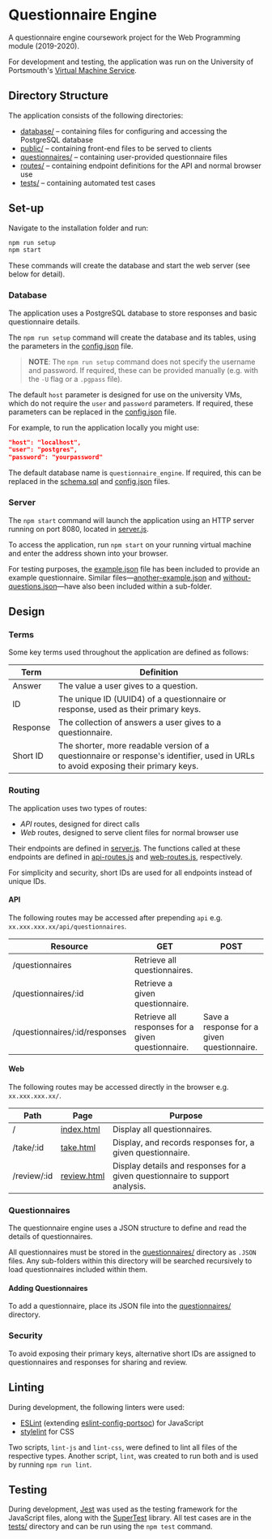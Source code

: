 # Questionnaire Engine

A questionnaire engine coursework project for the Web Programming module (2019-2020).

For development and testing, the application was run on the University of Portsmouth's [Virtual Machine Service](https://uop-1-server-per-student-prod.appspot.com/instance/get).

## Directory Structure

The application consists of the following directories:

* [database/](database/) – containing files for configuring and accessing the PostgreSQL database
* [public/](public/) – containing front-end files to be served to clients
* [questionnaires/](questionnaires/) – containing user-provided questionnaire files
* [routes/](routes/) – containing endpoint definitions for the API and normal browser use
* [tests/](tests/) – containing automated test cases

## Set-up

Navigate to the installation folder and run:

```bash
npm run setup
npm start
```

These commands will create the database and start the web server (see below for detail).

### Database

The application uses a PostgreSQL database to store responses and basic questionnaire details.

The `npm run setup` command will create the database and its tables, using the parameters in the [config.json](database/config.json) file.

> **NOTE**: The `npm run setup` command does not specify the username and password. If required, these can be provided manually (e.g. with the `-U` flag or a `.pgpass` file).

The default `host` parameter is designed for use on the university VMs, which do not require the `user` and `password` parameters. If required, these parameters can be replaced in the [config.json](database/config.json) file.

For example, to run the application locally you might use:

```json
"host": "localhost",
"user": "postgres",
"password": "yourpassword"
```

The default database name is `questionnaire_engine`. If required, this can be replaced in the [schema.sql](database/schema.sql) and [config.json](database/config.json) files.

### Server
The `npm start` command will launch the application using an HTTP server running on port 8080, located in [server.js](server.js).

To access the application, run `npm start` on your running virtual machine and enter the address shown into your browser.

For testing purposes, the [example.json](questionnaires/example.json) file has been included to provide an example questionnaire. Similar files—[another-example.json](questionnaires/another-example/another-example.json) and [without-questions.json](questionnaires/another-example/without-questions.json)—have also been included within a sub-folder.

## Design

### Terms

Some key terms used throughout the application are defined as follows:

| Term     | Definition                                                                                                                         |
|----------|------------------------------------------------------------------------------------------------------------------------------------|
| Answer   | The value a user gives to a question.                                                                                              |
| ID       | The unique ID (UUID4) of a questionnaire or response, used as their primary keys.                                                  |
| Response | The collection of answers a user gives to a questionnaire.                                                                         |
| Short ID | The shorter, more readable version of a questionnaire or response's identifier, used in URLs to avoid exposing their primary keys. |

### Routing

The application uses two types of routes:

* *API* routes, designed for direct calls
* *Web* routes, designed to serve client files for normal browser use

Their endpoints are defined in [server.js](server.js). The functions called at these endpoints are defined in [api-routes.js](routes/api-routes.js) and [web-routes.js](routes/web-routes.js), respectively.

For simplicity and security, short IDs are used for all endpoints instead of unique IDs.

#### API

The following routes may be accessed after prepending `api` e.g. `xx.xxx.xxx.xx/api/questionnaires`.

| Resource                        | GET                                               | POST                                       |
|---------------------------------|---------------------------------------------------|--------------------------------------------|
| /questionnaires                 | Retrieve all questionnaires.                      |                                            |
| /questionnaires/:id             | Retrieve a given questionnaire.                   |                                            |
| /questionnaires/:id/responses   | Retrieve all responses for a given questionnaire. | Save a response for a given questionnaire. |

#### Web

The following routes may be accessed directly in the browser e.g. `xx.xxx.xxx.xx/`.

| Path        | Page                              | Purpose                                                                      |
|-------------|-----------------------------------|------------------------------------------------------------------------------|
| /           | [index.html](public/index.html)   | Display all questionnaires.                                                  |
| /take/:id   | [take.html](public/js/take.js)    | Display, and records responses for, a given questionnaire.                   |
| /review/:id | [review.html](public/review.html) | Display details and responses for a given questionnaire to support analysis. |

### Questionnaires

The questionnaire engine uses a JSON structure to define and read the details of questionnaires. 

All questionnaires must be stored in the [questionnaires/](questionnaires/) directory as `.JSON` files. Any sub-folders within this directory will be searched recursively to load questionnaires included within them.

#### Adding Questionnaires

To add a questionnaire, place its JSON file into the [questionnaires/](questionnaires/) directory. 

### Security

To avoid exposing their primary keys, alternative short IDs are assigned to questionnaires and responses for sharing and review.

## Linting

During development, the following linters were used:

* [ESLint](https://eslint.org/) (extending [eslint-config-portsoc](https://github.com/portsoc/eslint-config-portsoc)) for JavaScript
* [stylelint](https://stylelint.io/) for CSS

Two scripts, `lint-js` and `lint-css`, were defined to lint all files of the respective types. Another script, `lint`, was created to run both and is used by running `npm run lint`.

## Testing

During development, [Jest](https://jestjs.io/) was used as the testing framework for the JavaScript files, along with the [SuperTest](https://www.npmjs.com/package/supertest) library. All test cases are in the [tests/](tests/) directory and can be run using the `npm test` command.

